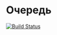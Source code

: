 ﻿# Очередь

[![Build Status](https://travis-ci.org/AleksandraSavosina/381706-2_savosina_labs.svg?branch=lab_tables)](https://travis-ci.org/AleksandraSavosina/381706-2_savosina_labs)

